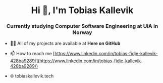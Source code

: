 <h1 align="center">Hi 👋, I'm Tobias Kallevik</h1>
<h3 align="center">Currently studying Computer Software Engineering at UiA in Norway</h3>

- 👨‍💻 All of my projects are available at **Here on GitHub**

- 📫 How to reach me [https://www.linkedin.com/in/tobias-fidje-kallevik-428ba9289/](https://www.linkedin.com/in/tobias-fidje-kallevik-428ba9289/)

- 🌐 tobiaskallevik.tech
